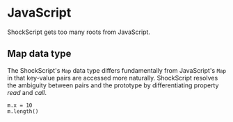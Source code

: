 # JavaScript

ShockScript gets too many roots from JavaScript.

## Map data type

The ShockScript's `Map` data type differs fundamentally from JavaScript's `Map` in that key-value pairs are accessed more naturally. ShockScript resolves the ambiguity between pairs and the prototype by differentiating property *read* and *call*.

```
m.x = 10
m.length()
```